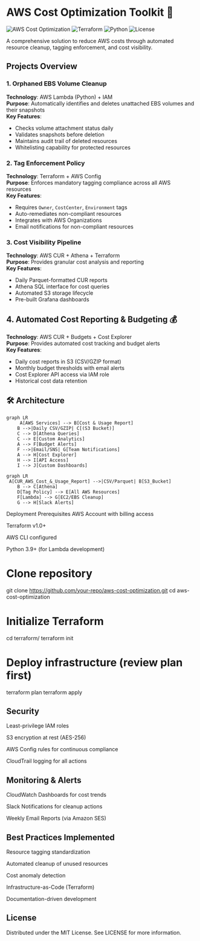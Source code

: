 # AWS Cost Optimization Toolkit 🚀

![AWS Cost Optimization](https://img.shields.io/badge/AWS-Cost_Optimization-orange?logo=amazonaws)
![Terraform](https://img.shields.io/badge/Terraform-Infrastructure_Code-blue?logo=terraform)
![Python](https://img.shields.io/badge/Python-Lambda_Functions-green?logo=python)
![License](https://img.shields.io/badge/License-MIT-green)

A comprehensive solution to reduce AWS costs through automated resource cleanup, tagging enforcement, and cost visibility.

##  Projects Overview

### 1. **Orphaned EBS Volume Cleanup** 
**Technology**: AWS Lambda (Python) + IAM  
**Purpose**: Automatically identifies and deletes unattached EBS volumes and their snapshots  
**Key Features**:
- Checks volume attachment status daily
- Validates snapshots before deletion
- Maintains audit trail of deleted resources
- Whitelisting capability for protected resources

### 2. **Tag Enforcement Policy**
**Technology**: Terraform + AWS Config  
**Purpose**: Enforces mandatory tagging compliance across all AWS resources  
**Key Features**:
- Requires `Owner`, `CostCenter`, `Environment` tags
- Auto-remediates non-compliant resources
- Integrates with AWS Organizations
- Email notifications for non-compliant resources

### 3. **Cost Visibility Pipeline** 
**Technology**: AWS CUR + Athena + Terraform  
**Purpose**: Provides granular cost analysis and reporting  
**Key Features**:
- Daily Parquet-formatted CUR reports
- Athena SQL interface for cost queries
- Automated S3 storage lifecycle
- Pre-built Grafana dashboards

## 4. **Automated Cost Reporting & Budgeting** 💰
**Technology**: AWS CUR + Budgets + Cost Explorer  
**Purpose**: Provides automated cost tracking and budget alerts  
**Key Features**:
- Daily cost reports in S3 (CSV/GZIP format)
- Monthly budget thresholds with email alerts
- Cost Explorer API access via IAM role
- Historical cost data retention

## 🛠️ Architecture

```mermaid
graph LR
     A[AWS Services] --> B[Cost & Usage Report]
    B -->|Daily CSV/GZIP| C[(S3 Bucket)]
    C --> D[Athena Queries]
    C --> E[Custom Analytics]
    A --> F[Budget Alerts]
    F -->|Email/SNS| G[Team Notifications]
    A --> H[Cost Explorer]
    H --> I[API Access]
    I --> J[Custom Dashboards]
```
```mermaid
graph LR
 A[CUR_AWS_Cost_&_Usage_Report] -->|CSV/Parquet| B[S3_Bucket]
    B --> C[Athena]
    D[Tag Policy] --> E[All AWS Resources]
    F[Lambda] --> G[EC2/EBS Cleanup]
    G --> H[Slack Alerts]
```
 Deployment
Prerequisites
AWS Account with billing access

Terraform v1.0+

AWS CLI configured

Python 3.9+ (for Lambda development)

# Clone repository
git clone https://github.com/your-repo/aws-cost-optimization.git
cd aws-cost-optimization

# Initialize Terraform
cd terraform/
terraform init

# Deploy infrastructure (review plan first)
terraform plan 
terraform apply 

## Security

Least-privilege IAM roles

S3 encryption at rest (AES-256)

AWS Config rules for continuous compliance

CloudTrail logging for all actions

## Monitoring & Alerts
CloudWatch Dashboards for cost trends

Slack Notifications for cleanup actions

Weekly Email Reports (via Amazon SES)

## Best Practices Implemented
Resource tagging standardization

Automated cleanup of unused resources

Cost anomaly detection

Infrastructure-as-Code (Terraform)

Documentation-driven development


## License
Distributed under the MIT License. See LICENSE for more information.

